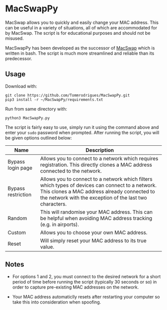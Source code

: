 # MacSwapPy

MacSwap allows you to quickly and easily change your MAC address. This can be useful in a variety of situations, all of which are accommodated for by MacSwap. The script is for educational purposes and should not be misused.

MacSwapPy has been developed as the successor of [MacSwap](https://github.com/Tommrodrigues/MacSwap) which is written in bash. The script is much more streamlined and reliable than its predecessor.

## Usage

Download with:
```
git clone https://github.com/Tommrodrigues/MacSwapPy.git
pip3 install -r ~/MacSwapPy/requirements.txt
```

Run from same directory with:
```
python3 MacSwapPy.py
```

The script is fairly easy to use, simply run it using the command above and enter your `sudo` password when prompted. After running the script, you will be given options outlined below:

| Name | Description |
| --- | --- |
| Bypass login page | Allows you to connect to a network which requires registration. This directly clones a MAC address connected to the network. |
| Bypass restriction | Allows you to connect to a network which filters which types of devices can connect to a network. This clones a MAC address already connected to the network with the exception of the last two characters. |
| Random | This will randomise your MAC address. This can be helpful when avoiding MAC address tracking (e.g. in airports). |
| Custom | Allows you to choose your own MAC address. |
| Reset | Will simply reset your MAC address to its true value. |

## Notes

- For options 1 and 2, you must connect to the desired network for a short period of time before running the script (typically 30 seconds or so) in order to capture pre-existing MAC addresses on the network.

- Your MAC address automaticlly resets after restarting your computer so take this into consideration when spoofing.

